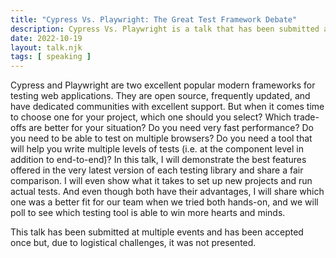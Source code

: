 ```yaml
---
title: "Cypress Vs. Playwright: The Great Test Framework Debate"
description: Cypress Vs. Playwright is a talk that has been submitted at multiple events and has been accepted once but, due to logistical challenges, it was not presented.
date: 2022-10-19
layout: talk.njk
tags: [ speaking ]
---
```


Cypress and Playwright are two excellent popular modern frameworks for testing web applications. They are open source,
frequently updated, and have dedicated communities with excellent support. But when it comes time to choose one for your
project, which one should you select? Which trade-offs are better for your situation? Do you need very fast performance?
Do you need to be able to test on multiple browsers? Do you need a tool that will help you write multiple levels of
tests (i.e. at the component level in addition to end-to-end)? In this talk, I will demonstrate the best features
offered in the very latest version of each testing library and share a fair comparison. I will even show what it takes
to set up new projects and run actual tests. And even though both have their advantages, I will share which one was a
better fit for our team when we tried both hands-on, and we will poll to see which testing tool is able to win more
hearts and minds.

This talk has been submitted at multiple events and has been accepted once but, due to logistical challenges, it was not
presented.